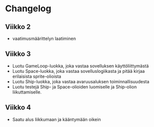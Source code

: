 # Changelog

## Viikko 2

- vaatimusmäärittelyn laatiminen


## Viikko 3

- Luotu GameLoop-luokka, joka vastaa sovelluksen käyttöliittymästä
- Luotu Space-luokka, joka vastaa sovelluslogiikasta ja pitää kirjaa erilaisista sprite-olioista
- Luotu Ship-luokka, joka vastaa avaruusaluksen toiminnallisuudesta
- Luotu testejä Ship- ja Space-olioiden luomiselle ja Ship-olion liikuttamiselle.


## Viikko 4

- Saatu alus liikkumaan ja kääntymään oikein
